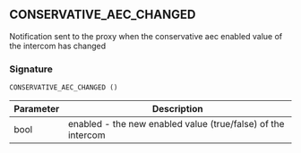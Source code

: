 ## CONSERVATIVE\_AEC\_CHANGED

Notification sent to the proxy  when the conservative aec enabled value of the intercom has changed


### Signature

`CONSERVATIVE_AEC_CHANGED ()`


| Parameter | Description |
| --- | --- |
| bool | enabled - the new enabled value (true/false) of the intercom |


